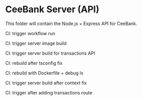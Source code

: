# CeeBank Server (API)

This folder will contain the Node.js + Express API for CeeBank.

CI: trigger workflow run

CI: trigger server image build

CI: trigger server build for transactions API

CI: rebuild after tsconfig fix

CI: rebuild with Dockerfile + debug ls

CI: trigger server build after context fix

CI: trigger after adding transactions route
